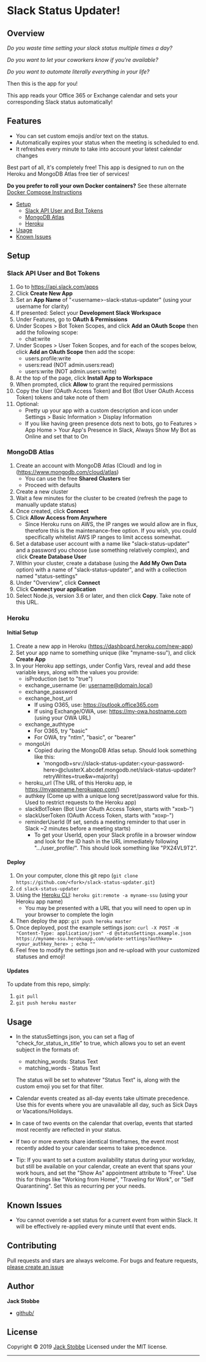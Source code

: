 # Slack Status Updater!

## Overview
_Do you waste time setting your slack status multiple times a day?_

_Do you want to let your coworkers know if you're available?_

_Do you want to automate literally everything in your life?_

Then this is the app for you!

This app reads your Office 365 or Exchange calendar and sets your corresponding Slack status automatically!

## Features

- You can set custom emojis and/or text on the status.
- Automatically expires your status when the meeting is scheduled to end.
- It refreshes every minute to take into account your latest calendar changes

Best part of all, it's completely free! This app is designed to run on the Heroku and MongoDB Atlas free tier of services!

**Do you prefer to roll your own Docker containers?** See these alternate  [Docker Compose Instructions](README.Docker_Compose.md)

- [Setup](#setup)
  - [Slack API User and Bot Tokens](#slack-api-user-and-bot-tokens)
  - [MongoDB Atlas](#mongodb-atlas)
  - [Heroku](#heroku)
- [Usage](#usage)
- [Known Issues](#known-issues)

## Setup
### Slack API User and Bot Tokens
1) Go to https://api.slack.com/apps
0) Click **Create New App**
0) Set an **App Name** of "\<username\>-slack-status-updater" (using your username for clarity)
0) If presented: Select your **Development Slack Workspace**
0) Under Features, go to **OAuth & Permissions**
0) Under Scopes > Bot Token Scopes, and click **Add an OAuth Scope** then add the following scope:
    - chat:write
0) Under Scopes > User Token Scopes, and for each of the scopes below, click **Add an OAuth Scope** then add the scope:
    - users.profile:write
    - users:read (NOT admin.users:read)
    - users:write (NOT admin.users:write)
0) At the top of the page, click **Install App to Workspace**
0) When prompted, click **Allow** to grant the required permissions
0) Copy the User (OAuth Access Token) and Bot (Bot User OAuth Access Token) tokens and take note of them
0) Optional:
   - Pretty up your app with a custom description and icon under Settings > Basic Information > Display Information
   - If you like having green presence dots next to bots, go to Features > App Home > Your App's Presence in Slack, Always Show My Bot as Online and set that to On

### MongoDB Atlas
1) Create an account with MongoDB Atlas (Cloud) and log in (https://www.mongodb.com/cloud/atlas)
    - You can use the free **Shared Clusters** tier
    - Proceed with defaults
0) Create a new cluster
0) Wait a few minutes for the cluster to be created (refresh the page to manually update status)
0) Once created, click **Connect**
0) Click **Allow Access from Anywhere**
   - Since Heroku runs on AWS, the IP ranges we would allow are in flux, therefore this is the maintenance-free option. If you wish, you could specifically whitelist AWS IP ranges to limit access somewhat.
0) Set a database user account with a name like "slack-status-updater" and a password you choose (use something relatively complex), and click **Create Database User**
0) Within your cluster, create a database (using the **Add My Own Data** option) with a name of "slack-status-updater", and with a collection named
"status-settings"
0) Under "Overview", click **Connect**
0) Click **Connect your application**
0) Select Node.js, version 3.6 or later, and then click **Copy**. Take note of this URL.

### Heroku
#### Initial Setup
1) Create a new app in Heroku (https://dashboard.heroku.com/new-app)
0) Set your app name to something unique (like "myname-ssu"), and click **Create App**
0) In your Heroku app settings, under Config Vars, reveal and add these variable keys, along with the values you provide:
    - isProduction (set to "true")
    - exchange_username (ie: username@domain.local)
    - exchange_password
    - exchange_host_url
      - If using O365, use: https://outlook.office365.com
      - If using Exchange/OWA, use: https://my-owa.hostname.com (using your OWA URL)
    - exchange_authtype
      - For O365, try "basic"
      - For OWA, try "ntlm", "basic", or "bearer"
    - mongoUri
      - Copied during the MongoDB Atlas setup. Should look something like this:
        - 'mongodb+srv://slack-status-updater:\<your-password-here\>@clusterX.abcdef.mongodb.net/slack-status-updater?retryWrites=true&w=majority)
    - heroku_url (The URL of this Heroku app, ie https://myappname.herokuapp.com/)
    - authkey (Come up with a unique long secret/password value for this. Used to restrict requests to the Heroku app)
    - slackBotToken (Bot User OAuth Access Token, starts with "xoxb-")
    - slackUserToken (OAuth Access Token, starts with "xoxp-")
    - reminderUserId (If set, sends a meeting reminder to that user in Slack ~2 minutes before a meeting starts)
      - To get your UserId, open your Slack profile in a browser window and look for the ID hash in the URL immediately following ".../user_profile/". This should look something like "PX24VL9T2".
#### Deploy
1) On your computer, clone this git repo (`git clone https://github.com/<fork>/slack-status-updater.git`)
0) `cd slack-status-updater`
0) Using the [Heroku CLI](https://devcenter.heroku.com/articles/heroku-command-line): `heroku git:remote -a myname-ssu` (using your Heroku app name)
   - You may be presented with a URL that you will need to open up in your browser to complete the login
0) Then deploy the app: `git push heroku master`
0) Once deployed, post the example settings json: `curl -X POST -H "Content-Type: application/json" -d @statusSettings.example.json  https://myname-ssu.herokuapp.com/update-settings?authkey=<your_authkey_here> ; echo ""`
0) Feel free to modify the settings json and re-upload with your customized statuses and emoji!

#### Updates
To update from this repo, simply:

1) `git pull`
0) `git push heroku master`

## Usage
- In the statusSettings json, you can set a flag of "check_for_status_in_title" to true, which allows you to set an event subject in the formats of:
  - matching_words: Status Text
  - matching_words - Status Text

  The status will be set to whatever "Status Text" is, along with the custom emoji you set for that filter.

- Calendar events created as all-day events take ultimate precedence. Use this for events where you are unavailable all day, such as Sick Days or Vacations/Holidays.
- In case of two events on the calendar that overlap, events that started most recently are reflected in your status.
- If two or more events share identical timeframes, the event most recently added to your calendar seems to take precedence.
- Tip: If you want to set a custom availability status during your workday, but still be available on your calendar, create an event that spans your work hours, and set the "Show As" appointment attribute to "Free". Use this for things like "Working from Home", "Traveling for Work", or "Self Quarantining". Set this as recurring per your needs.

## Known Issues
- You cannot override a set status for a current event from within Slack. It will be effectively re-applied every minute until that event ends.

## Contributing

Pull requests and stars are always welcome. For bugs and feature requests, [please create an issue](https://github.com/jjstobbe/slack-status-updater/issues)

## Author

**Jack Stobbe**

* [github/](https://github.com/jjstobbe)

## License

Copyright © 2019 [Jack Stobbe](https://jjstobbe.github.io)
Licensed under the MIT license.

***
